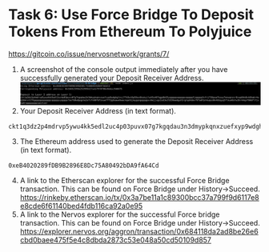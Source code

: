 # Task 6: Use Force Bridge To Deposit Tokens From Ethereum To Polyjuice
https://gitcoin.co/issue/nervosnetwork/grants/7/

1) A screenshot of the console output immediately after you have successfully generated your Deposit Receiver Address.
![Image of Account list](./deposit-receiver-address-screenshot.png)
2) Your Deposit Receiver Address (in text format).
```
ckt1q3dz2p4mdrvp5ywu4kk5edl2uc4p03puvx07g7kgqdau3n3dmypkqnxzuefxyp9wdghglncj77k5wt6p59sx6kukyjlwh5s467qgp8m25yqqqqqsqqqqqvqqqqqfjqqqqq3vfrj739psa7kzuy7enuqnzvr8vup84n8vk6hakr4uq26mrxt276gqqqqpqqqqqqcqqqqqxyqqqqx7asf60w8pqpte2sfcfn90fdfzxue7ff2g8sawe9wacnqat6jmygqngqqqqpxv9ejjvgz2u63w3l839aadguh5rgtqd4devf97a0fpt4uqsz0k466qyq5flkum9ztw3hr44qzf90dflfjv6q9rqgqqqqqqcqeztxer
```
3) The Ethereum address used to generate the Deposit Receiver Address (in text format).
```
0xeB4020289fDB9B2896E8Dc75A80492bDA9fA64Cd
```
4) A link to the Etherscan explorer for the successful Force Bridge transaction. This can be found on Force Bridge under History→Succeed.
https://rinkeby.etherscan.io/tx/0x3a7be11a1c89300bcc37a799f9d6117e8e8cde6f61140bed4fdb116ca92a0e95
5) A link to the Nervos explorer for the successful Force bridge transaction. This can be found on Force Bridge under History→Succeed.
https://explorer.nervos.org/aggron/transaction/0x684118da2ad8be26e6cbd0baee475f5e4c8dbda2873c53e048a50cd50109d857